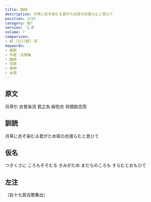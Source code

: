 ```yaml
---
title: 臨時
description: 月草に衣ぞ染むる君がため斑の衣摺らむと思ひて
position: 1255
category: 巻7
version: '1.0'
volume: 7
comparison:
- 綵 [元][類] 深
keywords:
- 雑歌
- 作者：古歌集
- 臨時
- 恋歌
- 植物
- 女歌
---
```


## 原文

月草尓 衣曽染流 君之為 綵色衣 将摺跡念而

## 訓読

月草に衣ぞ染むる君がため斑の衣摺らむと思ひて

## 仮名

つきくさに ころもぞそむる きみがため まだらのころも すらむとおもひて

## 左注

（右十七首古歌集出）
